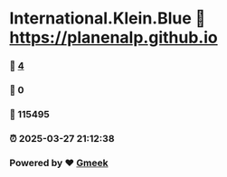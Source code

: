 # International.Klein.Blue :link: https://planenalp.github.io 
### :page_facing_up: [4](https://planenalp.github.io/tag.html) 
### :speech_balloon: 0 
### :hibiscus: 115495 
### :alarm_clock: 2025-03-27 21:12:38 
### Powered by :heart: [Gmeek](https://github.com/Meekdai/Gmeek)
